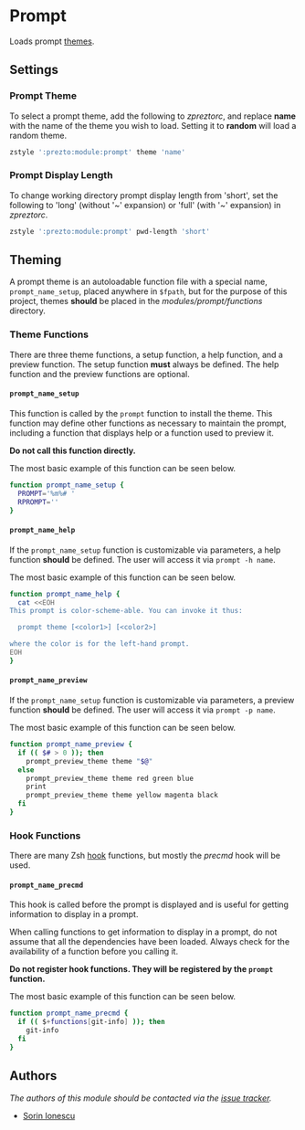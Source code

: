 Prompt
======

Loads prompt [themes][1].

Settings
--------

### Prompt Theme

To select a prompt theme, add the following to *zpreztorc*, and replace **name**
with the name of the theme you wish to load. Setting it to **random** will load
a random theme.

```sh
zstyle ':prezto:module:prompt' theme 'name'
```

### Prompt Display Length

To change working directory prompt display length from 'short', set the
following to 'long' (without '~' expansion) or 'full' (with '~' expansion)
in *zpreztorc*.

```sh
zstyle ':prezto:module:prompt' pwd-length 'short'
```

Theming
-------

A prompt theme is an autoloadable function file with a special name,
`prompt_name_setup`, placed anywhere in `$fpath`, but for the purpose of this
project, themes **should** be placed in the *modules/prompt/functions*
directory.

### Theme Functions

There are three theme functions, a setup function, a help function, and
a preview function. The setup function **must** always be defined. The help
function and the preview functions are optional.

#### `prompt_name_setup`

This function is called by the `prompt` function to install the theme. This
function may define other functions as necessary to maintain the prompt,
including a function that displays help or a function used to preview it.

**Do not call this function directly.**

The most basic example of this function can be seen below.

```sh
function prompt_name_setup {
  PROMPT='%m%# '
  RPROMPT=''
}
```

#### `prompt_name_help`

If the `prompt_name_setup` function is customizable via parameters, a help
function **should** be defined. The user will access it via `prompt -h name`.

The most basic example of this function can be seen below.

```sh
function prompt_name_help {
  cat <<EOH
This prompt is color-scheme-able. You can invoke it thus:

  prompt theme [<color1>] [<color2>]

where the color is for the left-hand prompt.
EOH
}
```

#### `prompt_name_preview`

If the `prompt_name_setup` function is customizable via parameters, a preview
function **should** be defined. The user will access it via `prompt -p name`.

The most basic example of this function can be seen below.

```sh
function prompt_name_preview {
  if (( $# > 0 )); then
    prompt_preview_theme theme "$@"
  else
    prompt_preview_theme theme red green blue
    print
    prompt_preview_theme theme yellow magenta black
  fi
}
```

### Hook Functions

There are many Zsh [hook][2] functions, but mostly the *precmd* hook will be
used.

#### `prompt_name_precmd`

This hook is called before the prompt is displayed and is useful for getting
information to display in a prompt.

When calling functions to get information to display in a prompt, do not assume
that all the dependencies have been loaded. Always check for the availability of
a function before you calling it.

**Do not register hook functions. They will be registered by the `prompt` function.**

The most basic example of this function can be seen below.

```sh
function prompt_name_precmd {
  if (( $+functions[git-info] )); then
    git-info
  fi
}
```

Authors
-------

*The authors of this module should be contacted via the [issue tracker][3].*

  - [Sorin Ionescu](https://github.com/sorin-ionescu)

[1]: http://zsh.sourceforge.net/Doc/Release/User-Contributions.html#Prompt-Themes
[2]: http://zsh.sourceforge.net/Doc/Release/Functions.html#Hook-Functions
[3]: https://github.com/sorin-ionescu/prezto/issues
